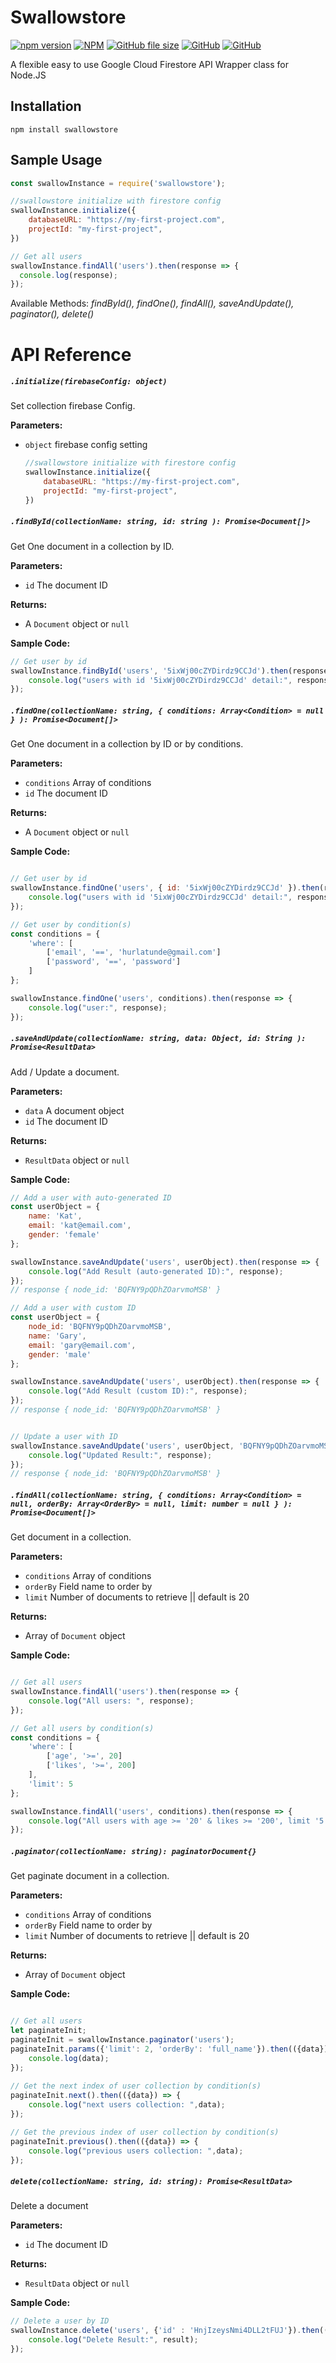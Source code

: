 Swallowstore
=========

[![npm version](https://badge.fury.io/js/swallowstore.svg)](https://badge.fury.io/js/swallowstore)
[![NPM](https://nodei.co/npm/swallowstore.png?mini=true)](https://nodei.co/npm/swallowstore/)
[![GitHub file size](https://img.shields.io/github/size/webcaetano/craft/build/phaser-craft.min.js.svg)](https://github.com/hurlatunde/swallowstore)
[![GitHub](https://img.shields.io/github/license/mashape/apistatus.svg)](https://github.com/hurlatunde/swallowstore)
[![GitHub](https://david-dm.org/hurlatunde/swallowstore.svg)](https://github.com/hurlatunde/swallowstore)


A flexible easy to use Google Cloud Firestore API Wrapper class for Node.JS

## Installation

  `npm install swallowstore`
  
## Sample Usage
  ```javascript
  const swallowInstance = require('swallowstore');
  
  //swallowstore initialize with firestore config
  swallowInstance.initialize({
      databaseURL: "https://my-first-project.com",
      projectId: "my-first-project",
  })

  // Get all users
  swallowInstance.findAll('users').then(response => {
    console.log(response);
  });
  ```
  Available Methods: *findById(), findOne(), findAll(), saveAndUpdate(), paginator(), delete()*


# API Reference

##### `.initialize(firebaseConfig: object)`

Set collection firebase Config.

**Parameters:**
- `object` firebase config setting

  ```javascript  
  //swallowstore initialize with firestore config
  swallowInstance.initialize({
      databaseURL: "https://my-first-project.com",
      projectId: "my-first-project",
  })
  ```
  
##### `.findById(collectionName: string, id: string ): Promise<Document[]>`

Get One document in a collection by ID.

**Parameters:**
- `id` The document ID

**Returns:**
- A `Document` object or `null`

**Sample Code:**
```javascript
// Get user by id 
swallowInstance.findById('users', '5ixWj00cZYDirdz9CCJd').then(response => {
    console.log("users with id '5ixWj00cZYDirdz9CCJd' detail:", response);
});
```

  
##### `.findOne(collectionName: string, { conditions: Array<Condition> = null } ): Promise<Document[]>`

Get One document in a collection by ID or by conditions.

**Parameters:**
- `conditions` Array of conditions
- `id` The document ID

**Returns:**
- A `Document` object or `null`

**Sample Code:**
```javascript

// Get user by id
swallowInstance.findOne('users', { id: '5ixWj00cZYDirdz9CCJd' }).then(response => {
    console.log("users with id '5ixWj00cZYDirdz9CCJd' detail:", response);
});

// Get user by condition(s)
const conditions = {
    'where': [
        ['email', '==', 'hurlatunde@gmail.com']
        ['password', '==', 'password']
    ]
};

swallowInstance.findOne('users', conditions).then(response => {
    console.log("user:", response);
});
```


##### `.saveAndUpdate(collectionName: string, data: Object, id: String ): Promise<ResultData>`

Add / Update a document.

**Parameters:**
- `data` A document object
- `id` The document ID

**Returns:**
- `ResultData` object or `null`

**Sample Code:**
```javascript
// Add a user with auto-generated ID
const userObject = {
    name: 'Kat',
    email: 'kat@email.com',
    gender: 'female'
};

swallowInstance.saveAndUpdate('users', userObject).then(response => {
    console.log("Add Result (auto-generated ID):", response);
});
// response { node_id: 'BQFNY9pQDhZOarvmoMSB' }

// Add a user with custom ID
const userObject = {
    node_id: 'BQFNY9pQDhZOarvmoMSB',
    name: 'Gary',
    email: 'gary@email.com',
    gender: 'male'
};

swallowInstance.saveAndUpdate('users', userObject).then(response => {
    console.log("Add Result (custom ID):", response);
});
// response { node_id: 'BQFNY9pQDhZOarvmoMSB' }


// Update a user with ID
swallowInstance.saveAndUpdate('users', userObject, 'BQFNY9pQDhZOarvmoMSB').then(response => {
    console.log("Updated Result:", response);
});
// response { node_id: 'BQFNY9pQDhZOarvmoMSB' }

```


##### `.findAll(collectionName: string, { conditions: Array<Condition> = null, orderBy: Array<OrderBy> = null, limit: number = null } ): Promise<Document[]>`

Get document in a collection.

**Parameters:**
- `conditions` Array of conditions
- `orderBy` Field name to order by
- `limit` Number of documents to retrieve || default is 20

**Returns:**
- Array of `Document` object

**Sample Code:**
```javascript

// Get all users
swallowInstance.findAll('users').then(response => {
    console.log("All users: ", response);
});

// Get all users by condition(s)
const conditions = {
    'where': [
        ['age', '>=', 20]
        ['likes', '>=', 200]
    ],
    'limit': 5
};

swallowInstance.findAll('users', conditions).then(response => {
    console.log("All users with age >= '20' & likes >= '200', limit '5':", response);
});
```

##### `.paginator(collectionName: string): paginatorDocument{}`

Get paginate document in a collection.

**Parameters:**
- `conditions` Array of conditions
- `orderBy` Field name to order by
- `limit` Number of documents to retrieve || default is 20

**Returns:**
- Array of `Document` object

**Sample Code:**
```javascript

// Get all users
let paginateInit;
paginateInit = swallowInstance.paginator('users');
paginateInit.params({'limit': 2, 'orderBy': 'full_name'}).then(({data}) => {
    console.log(data);
});
    
// Get the next index of user collection by condition(s)
paginateInit.next().then(({data}) => {
    console.log("next users collection: ",data);
});

// Get the previous index of user collection by condition(s)
paginateInit.previous().then(({data}) => {
    console.log("previous users collection: ",data);
});
```

##### `delete(collectionName: string, id: string): Promise<ResultData>`

Delete a document

**Parameters:**
- `id` The document ID

**Returns:**
- `ResultData` object or `null`

**Sample Code:**
```javascript
// Delete a user by ID
swallowInstance.delete('users', {'id' : 'HnjIzeysNmi4DLL2tFUJ'}).then((res) => {
    console.log("Delete Result:", result);
});
```